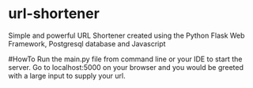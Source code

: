 # url-shortener
Simple and powerful URL Shortener created using the Python Flask Web Framework, Postgresql database and Javascript

#HowTo
Run the main.py file from command line or your IDE to start the server. Go to localhost:5000 on your browser and you would
be greeted with a large input to supply your url.

